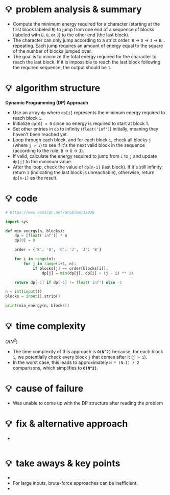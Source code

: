 # 💡  problem analysis & summary

- Compute the minimum energy required for a character (starting at the first block labeled `B`) to jump from one end of a sequence of blocks (labeled with `B`, `O`, or `J`) to the other end (the last block).
- The character can only jump according to a strict order: `B` → `O` → `J` → `B`… repeating. Each jump requires an amount of energy equal to the square of the number of blocks jumped over.
- The goal is to minimize the total energy required for the character to reach the last block. If it is impossible to reach the last block following the required sequence, the output should be `1`.

# 💡  algorithm structure

**Dynamic Programming (DP) Approach**

- Use an array `dp` where `dp[i]` represents the minimum energy required to reach block `i`.
- Initialize `dp[0] = 0` since no energy is required to start at block 1.
- Set other entries in `dp` to infinity (`float('inf')`) initially, meaning they haven't been reached yet.
- Loop through each block, and for each block `i`, check all blocks `j` (where `j > i`) to see if it's the next valid block in the sequence (according to the rule: `B` → `O` → `J`).
- If valid, calculate the energy required to jump from `i` to `j` and update `dp[j]` to the minimum value.
- After the loop, check the value of `dp[n-1]` (last block). If it's still infinity, return `1` (indicating the last block is unreachable), otherwise, return `dp[n-1]` as the result.

# 💡  code

```python
# https://www.acmicpc.net/problem/12026

import sys

def min_energy(n, blocks):
    dp = [float('inf')] * n
    dp[0] = 0 

    order = {'B': 'O', 'O': 'J', 'J': 'B'}

    for i in range(n):
        for j in range(i+1, n):
            if blocks[j] == order[blocks[i]]:
                dp[j] = min(dp[j], dp[i] + (j - i) ** 2)

    return dp[-1] if dp[-1] != float('inf') else -1

n = int(input())
blocks = input().strip()

print(min_energy(n, blocks))

```

# 💡  time complexity

$O(N^2)$

- The time complexity of this approach is **`O(N^2)`** because, for each block `i`, we potentially check every block `j` that comes after it (`j > i`).
- In the worst case, this leads to approximately `N * (N-1) / 2` comparisons, which simplifies to **`O(N^2)`**.

# 💡  cause of failure

- Was unable to come up with the DP structure after reading the problem

# 💡  fix & alternative approach

- 

```python

```

# 💡  take aways & key points

- 
- For large inputs, brute-force approaches can be inefficient.
-